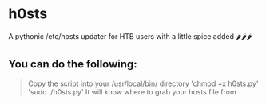 # h0sts
A pythonic /etc/hosts updater for HTB users with a little spice added 🌶️🌶️🌶️


## You can do the following:
> Copy the script into your /usr/local/bin/ directory
> 'chmod +x h0sts.py'
> 'sudo ./h0sts.py'
> It will know where to grab your hosts file from
 
